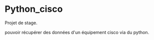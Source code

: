 # Python_cisco
Projet de stage.

pouvoir récupérer des données d'un équipement cisco via du python.
